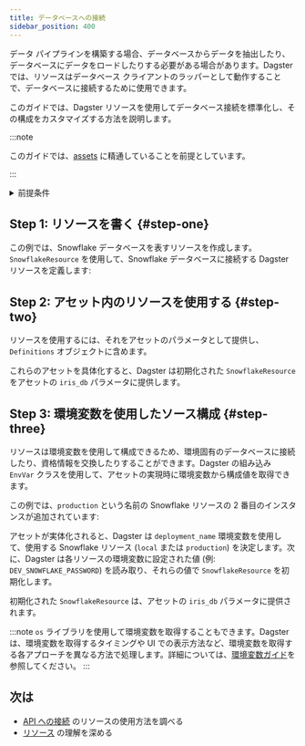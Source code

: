 ```yaml
---
title: データベースへの接続
sidebar_position: 400
---
```


データ パイプラインを構築する場合、データベースからデータを抽出したり、データベースにデータをロードしたりする必要がある場合があります。Dagster では、リソースはデータベース クライアントのラッパーとして動作することで、データベースに接続するために使用できます。

このガイドでは、Dagster リソースを使用してデータベース接続を標準化し、その構成をカスタマイズする方法を説明します。

:::note

このガイドでは、[assets](/guides/build/assets/) に精通していることを前提としています。

:::

<details>
  <summary>前提条件</summary>

この記事のサンプル コードを実行するには、次のものが必要です:

- Snowflakeデータベースの接続情報
- 以下をインストールするには:

   ```bash
   pip install dagster dagster-snowflake pandas
   ```

</details>

## Step 1: リソースを書く \{#step-one}

この例では、Snowflake データベースを表すリソースを作成します。`SnowflakeResource` を使用して、Snowflake データベースに接続する Dagster リソースを定義します:

<CodeExample path="docs_beta_snippets/docs_beta_snippets/guides/external-systems/databases/snowflake-resource.py" language="python" />

## Step 2: アセット内のリソースを使用する \{#step-two}

リソースを使用するには、それをアセットのパラメータとして提供し、`Definitions` オブジェクトに含めます。

<CodeExample path="docs_beta_snippets/docs_beta_snippets/guides/external-systems/databases/use-in-asset.py" language="python" />

これらのアセットを具体化すると、Dagster は初期化された `SnowflakeResource` をアセットの `iris_db` パラメータに提供します。

## Step 3: 環境変数を使用したソース構成 \{#step-three}

リソースは環境変数を使用して構成できるため、環境固有のデータベースに接続したり、資格情報を交換したりすることができます。Dagster の組み込み `EnvVar` クラスを使用して、アセットの実現時に環境変数から構成値を取得できます。

この例では、`production` という名前の Snowflake リソースの 2 番目のインスタンスが追加されています:

<CodeExample path="docs_beta_snippets/docs_beta_snippets/guides/external-systems/databases/use-envvars.py" language="python" />

アセットが実体化されると、Dagster は `deployment_name` 環境変数を使用して、使用する Snowflake リソース (`local` または `production`) を決定します。次に、Dagster は各リソースの環境変数に設定された値 (例: `DEV_SNOWFLAKE_PASSWORD`) を読み取り、それらの値で `SnowflakeResource` を初期化します。

初期化された `SnowflakeResource` は、アセットの `iris_db` パラメータに提供されます。

:::note
`os` ライブラリを使用して環境変数を取得することもできます。Dagster は、環境変数を取得するタイミングや UI での表示方法など、環境変数を取得する各アプローチを異なる方法で処理します。詳細については、[環境変数ガイド](/guides/deploy/using-environment-variables-and-secrets)を参照してください。
:::

## 次は

- [API への接続](connecting-to-apis) のリソースの使用方法を調べる
- [リソース](/guides/build/external-resources/) の理解を深める